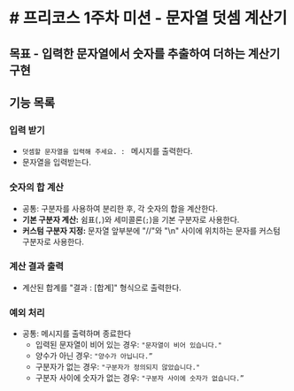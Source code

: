 # # 프리코스 1주차 미션 - 문자열 덧셈 계산기

## 목표 - 입력한 문자열에서 숫자를 추출하여 더하는 계산기 구현


## 기능 목록

### 입력 받기
- `덧셈할 문자열을 입력해 주세요. : ` 메시지를 출력한다.
- 문자열을 입력받는다.

### 숫자의 합 계산
- 공통: 구분자를 사용하여 분리한 후, 각 숫자의 합을 계산한다.
- **기본 구분자 계산:** 쉼표(`,`)와 세미콜론(`;`)을 기본 구분자로 사용한다.
- **커스텀 구분자 지정:** 문자열 앞부분에 "//"와 "\n" 사이에 위치하는 문자를 커스텀 구분자로 사용한다.


### 계산 결과 출력
- 계산된 합계를 "결과 : [합계]" 형식으로 출력한다.

### 예외 처리

- 공통: 메시지를 출력하며 종료한다
    - 입력된 문자열이 비어 있는 경우:  `"문자열이 비어 있습니다."`
    - 양수가 아닌 경우: `"양수가 아닙니다.”`
    - 구분자가 없는 경우: `"구분자가 정의되지 않았습니다."`
    - 구분자 사이에 숫자가 없는 경우: `"구분자 사이에 숫자가 없습니다.”`
